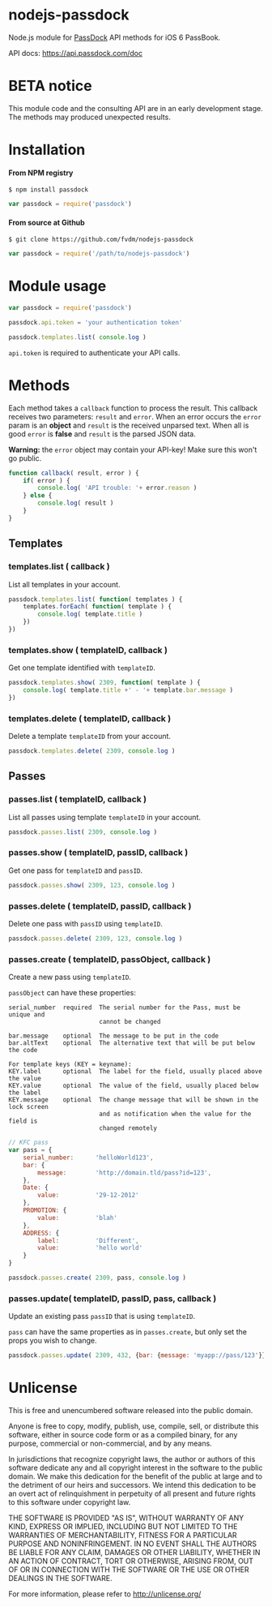 nodejs-passdock
===============

Node.js module for [PassDock](http://passdock.com/) API methods for iOS 6 PassBook.

API docs: <https://api.passdock.com/doc>


BETA notice
===========

This module code and the consulting API are in an early development stage. The methods may produced unexpected results.


Installation
============

#### From NPM registry

	$ npm install passdock

```js
var passdock = require('passdock')
```


#### From source at Github

	$ git clone https://github.com/fvdm/nodejs-passdock
	
```js
var passdock = require('/path/to/nodejs-passdock')
```


Module usage
============

```js
var passdock = require('passdock')

passdock.api.token = 'your authentication token'

passdock.templates.list( console.log )
```

`api.token` is required to authenticate your API calls.


Methods
=======

Each method takes a `callback` function to process the result. This callback receives two parameters: `result` and `error`. When an error occurs the `error` param is an **object** and `result` is the received unparsed text. When all is good `error` is **false** and `result` is the parsed JSON data.

**Warning:** the `error` object may contain your API-key! Make sure this won't go public.

```js
function callback( result, error ) {
	if( error ) {
		console.log( 'API trouble: '+ error.reason )
	} else {
		console.log( result )
	}
}
```


Templates
---------

### templates.list ( callback )

List all templates in your account.

```js
passdock.templates.list( function( templates ) {
	templates.forEach( function( template ) {
		console.log( template.title )
	})
})
```


### templates.show ( templateID, callback )

Get one template identified with `templateID`.

```js
passdock.templates.show( 2309, function( template ) {
	console.log( template.title +' - '+ template.bar.message )
})
```


### templates.delete ( templateID, callback )

Delete a template `templateID` from your account.

```js
passdock.templates.delete( 2309, console.log )
```


Passes
------


### passes.list ( templateID, callback )

List all passes using template `templateID` in your account.

```js
passdock.passes.list( 2309, console.log )
```


### passes.show ( templateID, passID, callback )

Get one pass for `templateID` and `passID`.

```js
passdock.passes.show( 2309, 123, console.log )
```


### passes.delete ( templateID, passID, callback )

Delete one pass with `passID` using `templateID`.

```js
passdock.passes.delete( 2309, 123, console.log )
```


### passes.create ( templateID, passObject, callback )

Create a new pass using `templateID`.

`passObject` can have these properties:


    serial_number  required  The serial number for the Pass, must be unique and
                             cannot be changed
    
    bar.message    optional  The message to be put in the code
    bar.altText    optional  The alternative text that will be put below the code
    
    For template keys (KEY = keyname):
    KEY.label      optional  The label for the field, usually placed above the value
    KEY.value      optional  The value of the field, usually placed below the label
    KEY.message    optional  The change message that will be shown in the lock screen
                             and as notification when the value for the field is
                             changed remotely

```js
// KFC pass
var pass = {
	serial_number:		'helloWorld123',
	bar: {
		message:		'http://domain.tld/pass?id=123',
	},
	Date: {
		value:			'29-12-2012'
	},
	PROMOTION: {
		value:			'blah'
	},
	ADDRESS: {
		label:			'Different',
		value:			'hello world'
	}
}

passdock.passes.create( 2309, pass, console.log )
```


### passes.update( templateID, passID, pass, callback )

Update an existing pass `passID` that is using `templateID`.

`pass` can have the same properties as in `passes.create`, but only set the props you wish to change.

```js
passdock.passes.update( 2309, 432, {bar: {message: 'myapp://pass/123'}}, console.log )
```


Unlicense
=========

This is free and unencumbered software released into the public domain.

Anyone is free to copy, modify, publish, use, compile, sell, or
distribute this software, either in source code form or as a compiled
binary, for any purpose, commercial or non-commercial, and by any
means.

In jurisdictions that recognize copyright laws, the author or authors
of this software dedicate any and all copyright interest in the
software to the public domain. We make this dedication for the benefit
of the public at large and to the detriment of our heirs and
successors. We intend this dedication to be an overt act of
relinquishment in perpetuity of all present and future rights to this
software under copyright law.

THE SOFTWARE IS PROVIDED "AS IS", WITHOUT WARRANTY OF ANY KIND,
EXPRESS OR IMPLIED, INCLUDING BUT NOT LIMITED TO THE WARRANTIES OF
MERCHANTABILITY, FITNESS FOR A PARTICULAR PURPOSE AND NONINFRINGEMENT.
IN NO EVENT SHALL THE AUTHORS BE LIABLE FOR ANY CLAIM, DAMAGES OR
OTHER LIABILITY, WHETHER IN AN ACTION OF CONTRACT, TORT OR OTHERWISE,
ARISING FROM, OUT OF OR IN CONNECTION WITH THE SOFTWARE OR THE USE OR
OTHER DEALINGS IN THE SOFTWARE.

For more information, please refer to <http://unlicense.org/>
